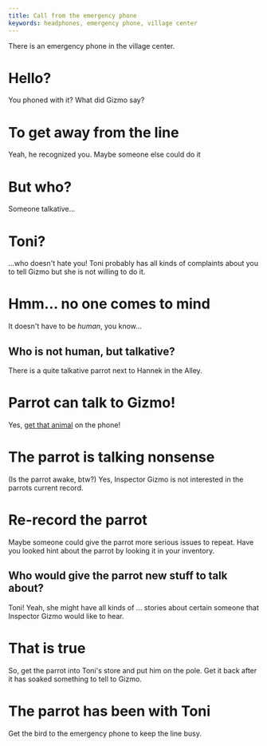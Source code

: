 ```yaml
---
title: Call from the emergency phone
keywords: headphones, emergency phone, village center
---
```


There is an emergency phone in the village center.

# Hello?
You phoned with it? What did Gizmo say?

# To get away from the line
Yeah, he recognized you. Maybe someone else could do it

# But who?
Someone talkative...

# Toni?
...who doesn't hate you! Toni probably has all kinds of complaints about you to tell Gizmo but she is not willing to do it.

# Hmm... no one comes to mind
It doesn't have to be _human_, you know...

## Who is not human, but talkative?
There is a quite talkative parrot next to Hannek in the Alley.

# Parrot can talk to Gizmo!
Yes, [get that animal](056-get-parrot.md) on the phone!

# The parrot is talking nonsense
(Is the parrot awake, btw?) Yes, Inspector Gizmo is not interested in the parrots current record.

# Re-record the parrot
Maybe someone could give the parrot more serious issues to repeat. Have you looked hint about the parrot by looking it in your inventory.

## Who would give the parrot new stuff to talk about?
Toni! Yeah, she might have all kinds of ... stories about certain someone that Inspector Gizmo would like to hear.

# That is true
So, get the parrot into Toni's store and put him on the pole. Get it back after it has soaked something to tell to Gizmo.

# The parrot has been with Toni
Get the bird to the emergency phone to keep the line busy.
